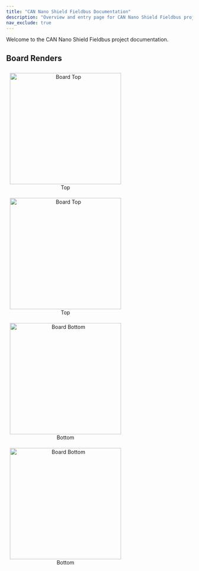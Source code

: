 ```yaml
---
title: "CAN Nano Shield Fieldbus Documentation"
description: "Overview and entry page for CAN Nano Shield Fieldbus project documentation."
nav_exclude: true
---
```


Welcome to the CAN Nano Shield Fieldbus project documentation.

## Board Renders

<figure style="display:inline-block; text-align:center; margin:10px;">
  <img src="{{ '/assets/boards/board_top.png' | relative_url }}" alt="Board Top" width="300">
  <figcaption>Top</figcaption>
</figure>

<figure style="display:inline-block; text-align:center; margin:10px;">
  <img src="{{ '/assets/boards/board_in1.png' | relative_url }}" alt="Board Top" width="300">
  <figcaption>Top</figcaption>
</figure>

<figure style="display:inline-block; text-align:center; margin:10px;">
  <img src="{{ '/assets/boards/board_in2.png' | relative_url }}" alt="Board Bottom" width="300">
  <figcaption>Bottom</figcaption>
</figure>


<figure style="display:inline-block; text-align:center; margin:10px;">
  <img src="{{ '/assets/boards/board_bottom.png' | relative_url }}" alt="Board Bottom" width="300">
  <figcaption>Bottom</figcaption>
</figure>

